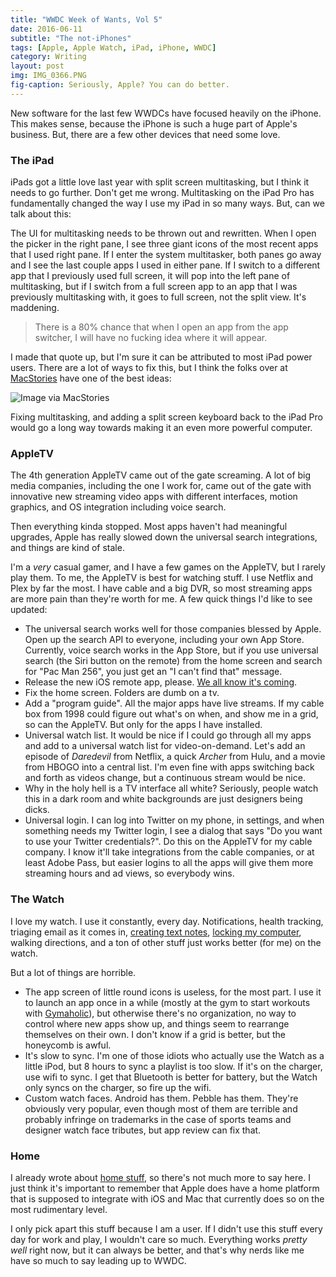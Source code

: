 ```yaml
---
title: "WWDC Week of Wants, Vol 5"
date: 2016-06-11
subtitle: "The not-iPhones"
tags: [Apple, Apple Watch, iPad, iPhone, WWDC]
category: Writing
layout: post
img: IMG_0366.PNG
fig-caption: Seriously, Apple? You can do better.
---
```


New software for the last few WWDCs have focused heavily on the iPhone.  This makes sense, because the iPhone is such a huge part of Apple's business. But, there are a few other devices that need some love.
<!-- more -->
### The iPad

iPads got a little love last year with split screen multitasking, but I think it needs to go further.  Don't get me wrong. Multitasking on the iPad Pro has fundamentally changed the way I use my iPad in so many ways. But, can we talk about this:

The UI for multitasking needs to be thrown out and rewritten. When I open the picker in the right pane, I see three giant icons of the most recent apps that I used right pane. If I enter the system multitasker, both panes go away and I see the last couple apps I used in either pane. If I switch to a different app that I previously used full screen, it will pop into the left pane of multitasking, but if I switch from a full screen app to an app that I was previously multitasking with, it goes to full screen, not the split view. It's maddening.

> There is a 80% chance that when I open an app from the app switcher, I will have no fucking idea where it will appear.

I made that quote up, but I'm sure it can be attributed to most iPad power users. There are a lot of ways to fix this, but I think the folks over at [MacStories][1] have one of the best ideas:

![Image via MacStories][image-2]

Fixing multitasking, and adding a split screen keyboard back to the iPad Pro would go a long way towards making it an even more powerful computer.

### AppleTV

The 4th generation AppleTV came out of the gate screaming. A lot of big media companies, including the one I work for, came out of the gate with innovative new streaming video apps with different interfaces, motion graphics, and OS integration including voice search.

Then everything kinda stopped. Most apps haven't had meaningful upgrades, Apple has really slowed down the universal search integrations, and things are kind of stale.

I'm a _very_ casual gamer, and I have a few games on the AppleTV, but I rarely play them. To me, the AppleTV is best for watching stuff. I use Netflix and Plex by far the most. I have cable and a big DVR, so most streaming apps are more pain than they're worth for me. A few quick things I'd like to see updated:

 - The universal search works well for those companies blessed by Apple. Open up the search API to everyone, including your own App Store. Currently, voice search works in the App Store, but if you use universal search (the Siri button on the remote) from the home screen and search for "Pac Man 256", you just get an "I can't find that" message.
 - Release the new iOS remote app, please.  [We all know it's coming][2].
 - Fix the home screen. Folders are dumb on a tv.
 - Add a "program guide". All the major apps have live streams. If my cable box from 1998 could figure out what's on when, and show me in a grid, so can the AppleTV. But only for the apps I have installed.
 - Universal watch list. It would be nice if I could go through all my apps and add to a universal watch list for video-on-demand. Let's add an episode of _Daredevil_ from Netflix, a quick _Archer_ from Hulu, and a movie from HBOGO into a central list. I'm even fine with apps switching back and forth as videos change, but a continuous stream would be nice.
 - Why in the holy hell is a TV interface all white? Seriously, people watch this in a dark room and white backgrounds are just designers being dicks.
 - Universal login. I can log into Twitter on my phone, in settings, and when something needs my Twitter login, I see a dialog that says "Do you want to use your Twitter credentials?". Do this on the AppleTV for my cable company. I know it'll take integrations from the cable companies, or at least Adobe Pass, but easier logins to all the apps will give them more streaming hours and ad views, so everybody wins.

### The Watch
 
I love my watch. I use it constantly, every day. Notifications, health tracking, triaging email as it comes in, [creating text notes][3], [locking my computer][4], walking directions, and a ton of other stuff just works better (for me) on the watch.

But a lot of things are horrible. 

 - The app screen of little round icons is useless, for the most part. I use it to launch an app once in a while (mostly at the gym to start workouts with [Gymaholic][5]), but otherwise there's no organization, no way to control where new apps show up, and things seem to rearrange themselves on their own. I don't know if a grid is better, but the honeycomb is awful.
 - It's slow to sync. I'm one of those idiots who actually use the Watch as a little iPod, but 8 hours to sync a playlist is too slow. If it's on the charger, use wifi to sync. I get that Bluetooth is better for battery, but the Watch only syncs on the charger, so fire up the wifi.
 - Custom watch faces. Android has them. Pebble has them. They're obviously very popular, even though most of them are terrible and probably infringe on trademarks in the case of sports teams and designer watch face tributes, but app review can fix that. 

### Home

I already wrote about [home stuff][6], so there's not much more to say here. I just think it's important to remember that Apple does have a home platform that is supposed to integrate with iOS and Mac that currently does so on the most rudimentary level.

I only pick apart this stuff because I am a user. If I didn't use this stuff every day for work and play, I wouldn't care so much. Everything works _pretty well_ right now, but it can always be better, and that's why nerds like me have so much to say leading up to WWDC. 
 
 




[1]:	https://www.macstories.net/stories/ios-10-wishes/
[2]:	http://www.theverge.com/2015/12/9/9878366/siri-remote-app-apple-tv-2016
[3]:	http://www.cocktailsandcoffee.com/writing/drafts-apple-watch/
[4]:	http://www.cocktailsandcoffee.com/writing/apple-watch-workflow/
[5]:	https://appsto.re/us/GU5PM.i?at=1001%7C3C5&ct=cocktailsandcoffee
[6]:	http://www.cocktailsandcoffee.com/writing/wwdc-week-of-wants-vol-4/

[image-1]:	https://s3-us-west-2.amazonaws.com/www.jimmylittle.com/post-images/IMG_0366.PNG
[image-2]:	https://2672686a4cf38e8c2458-2712e00ea34e3076747650c92426bbb5.ssl.cf1.rackcdn.com/2016-04-18-194724.jpeg